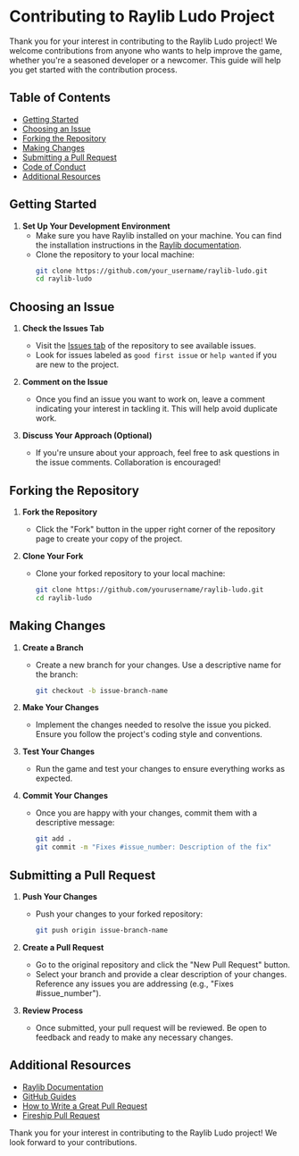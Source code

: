 # Contributing to Raylib Ludo Project

Thank you for your interest in contributing to the Raylib Ludo project! We welcome contributions from anyone who wants to help improve the game, whether you're a seasoned developer or a newcomer. This guide will help you get started with the contribution process.

## Table of Contents
- [Getting Started](#getting-started)
- [Choosing an Issue](#choosing-an-issue)
- [Forking the Repository](#forking-the-repository)
- [Making Changes](#making-changes)
- [Submitting a Pull Request](#submitting-a-pull-request)
- [Code of Conduct](#code-of-conduct)
- [Additional Resources](#additional-resources)

## Getting Started

1. **Set Up Your Development Environment**
   - Make sure you have Raylib installed on your machine. You can find the installation instructions in the [Raylib documentation](https://raylib.com/).
   - Clone the repository to your local machine:
     ```bash
     git clone https://github.com/your_username/raylib-ludo.git
     cd raylib-ludo
     ```

## Choosing an Issue

1. **Check the Issues Tab**
   - Visit the [Issues tab](https://github.com/masabinhok/raylib-ludo/issues) of the repository to see available issues.
   - Look for issues labeled as `good first issue` or `help wanted` if you are new to the project.

2. **Comment on the Issue**
   - Once you find an issue you want to work on, leave a comment indicating your interest in tackling it. This will help avoid duplicate work.

3. **Discuss Your Approach (Optional)**
   - If you're unsure about your approach, feel free to ask questions in the issue comments. Collaboration is encouraged!

## Forking the Repository

1. **Fork the Repository**
   - Click the "Fork" button in the upper right corner of the repository page to create your copy of the project.

2. **Clone Your Fork**
   - Clone your forked repository to your local machine:
     ```bash
     git clone https://github.com/yourusername/raylib-ludo.git
     cd raylib-ludo
     ```

## Making Changes

1. **Create a Branch**
   - Create a new branch for your changes. Use a descriptive name for the branch:
     ```bash
     git checkout -b issue-branch-name
     ```

2. **Make Your Changes**
   - Implement the changes needed to resolve the issue you picked. Ensure you follow the project's coding style and conventions.

3. **Test Your Changes**
   - Run the game and test your changes to ensure everything works as expected.

4. **Commit Your Changes**
   - Once you are happy with your changes, commit them with a descriptive message:
     ```bash
     git add .
     git commit -m "Fixes #issue_number: Description of the fix"
     ```

## Submitting a Pull Request

1. **Push Your Changes**
   - Push your changes to your forked repository:
     ```bash
     git push origin issue-branch-name
     ```

2. **Create a Pull Request**
   - Go to the original repository and click the "New Pull Request" button.
   - Select your branch and provide a clear description of your changes. Reference any issues you are addressing (e.g., "Fixes #issue_number").

3. **Review Process**
   - Once submitted, your pull request will be reviewed. Be open to feedback and ready to make any necessary changes.

## Additional Resources

- [Raylib Documentation](https://raylib.com/)
- [GitHub Guides](https://guides.github.com/)
- [How to Write a Great Pull Request](https://blog.github.com/2015-01-21-how-to-write-the-perfect-pull-request/)
- [Fireship Pull Request](https://youtu.be/8lGpZkjnkt4?si=KILP1bS4auCHRYWG)

Thank you for your interest in contributing to the Raylib Ludo project! We look forward to your contributions.

